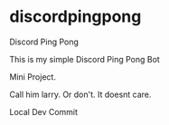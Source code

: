 # discordpingpong
Discord Ping Pong


This is my simple Discord Ping Pong Bot


Mini Project. 

Call him larry. Or don't. It doesnt care. 

Local Dev Commit